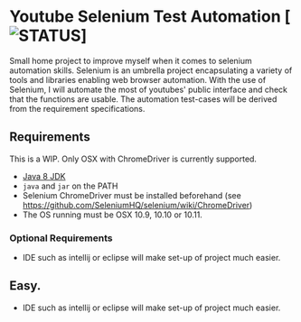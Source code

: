 Youtube Selenium Test Automation [![STATUS](https://img.shields.io/badge/Project-Work%20In%20Progress-red.svg)]
========
Small home project to improve myself when it comes to selenium automation skills.
Selenium is an umbrella project encapsulating a variety of tools and
libraries enabling web browser automation. With the use of Selenium, I will automate the most of youtubes' public interface and check that the functions are usable. The automation test-cases will be derived from the requirement specifications.

## Requirements
This is a WIP. Only OSX with ChromeDriver is currently supported.
* [Java 8 JDK](http://www.oracle.com/technetwork/java/javase/downloads/index.html)
* `java` and `jar` on the PATH
* Selenium ChromeDriver must be installed beforehand (see https://github.com/SeleniumHQ/selenium/wiki/ChromeDriver)
* The OS running must be OSX 10.9, 10.10 or 10.11.


### Optional Requirements
* IDE such as intellij or eclipse will make set-up of project much easier.

## Easy. 
* IDE such as intellij or eclipse will make set-up of project much easier.

